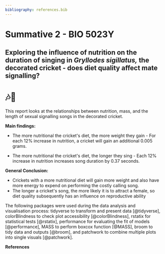 ```yaml
---
bibliography: references.bib
---
```


# Summative 2 - BIO 5023Y

## Exploring the influence of nutrition on the duration of singing in *Gryllodes sigillatus,* the decorated cricket - does diet quality affect mate signalling?

# 🎶🦗

This report looks at the relationships between nutrition, mass, and the length of sexual signalling songs in the decorated cricket.

**Main findings:**

-   The more nutritional the cricket's diet, the more weight they gain - For each 12% increase in nutrition, a cricket will gain an additional 0.005 grams.

-   The more nutritional the cricket's diet, the longer they sing - Each 12% increase in nutrition increases song duration by 0.37 seconds.

**General Conclusion:**

-   Crickets with a more nutritional diet will gain more weight and also have more energy to expend on performing the costly calling song.
-   The longer a cricket's song, the more likely it is to attract a female, so diet quality subsequently has an influence on reproductive ability

The following packages were used during the data analysis and visualisation process: tidyverse to transform and present data [@tidyverse], colorBlindness to check plot accessibility [@colorBlindness], rstatix for statistical tests [@rstatix], performance for evaluating the fit of models [@performance], MASS to perform boxcox function [@MASS], broom to tidy data and outputs [@broom], and patchwork to combine multiple plots into single visuals [@patchwork].

**References**
